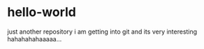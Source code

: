 # hello-world
just another repository
i am getting into git and its very interesting hahahahahaaaaa...
